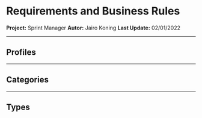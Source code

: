 # Requirements and Business Rules

**Project:** Sprint Manager
**Autor:** Jairo Koning
**Last Update:** 02/01/2022

---

## Profiles

---

## Categories

---

## Types